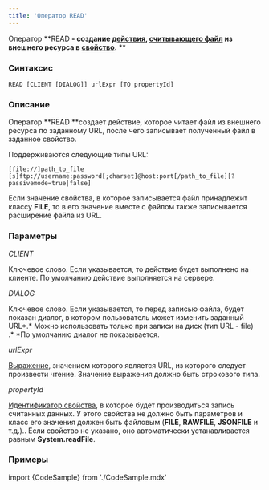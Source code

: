 ```yaml
---
title: 'Оператор READ'
---
```


Оператор **READ **- создание [действия](Действия.md), [считывающего файл](Чтение_файла_READ.md) из внешнего ресурса в [свойство](Свойства.md).** **

### Синтаксис

    READ [CLIENT [DIALOG]] urlExpr [TO propertyId]

### Описание

Оператор **READ **создает действие, которое читает файл из внешнего ресурса по заданному URL, после чего записывает полученный файл в заданное свойство.

Поддерживаются следующие типы URL: 

    [file://]path_to_file
    [s]ftp://username:password[;charset]@host:port[/path_to_file][?passivemode=true|false]

Если значение свойства, в которое записывается файл принадлежит классу **FILE**, то в его значение вместе с файлом также записывается расширение файла из URL.

### Параметры

*CLIENT*

Ключевое слово. Если указывается, то действие будет выполнено на клиенте. По умолчанию действие выполняется на сервере.

*DIALOG*

Ключевое слово. Если указывается, то перед записью файла, будет показан диалог, в котором пользователь может изменить заданный URL*.* Можно использовать только при записи на диск (тип URL - file) .* *По умолчанию диалог не показывается. 

*urlExpr*

[Выражение](Выражения.md), значением которого является URL, из которого следует произвести чтение. Значение выражения должно быть строкового типа.

*propertyId*

[Идентификатор свойства](Идентификаторы.md#propertyid-broken), в которое будет производиться запись считанных данных. У этого свойства не должно быть параметров и класс его значения должен быть файловым (**FILE**, **RAWFILE**, **JSONFILE** и т.д.).. Если свойство не указано, оно автоматически устанавливается равным **System.readFile**.

### Примеры


import {CodeSample} from './CodeSample.mdx'

<CodeSample url="https://documentation.lsfusion.org/sample?file=ActionSample&block=read"/>

  
